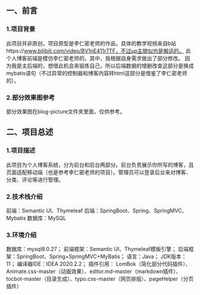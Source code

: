 ## 一、前言

### 1.项目背景

此项目并非原创，项目原型是李仁密老师的作品，具体的教学视频来自b站https://www.bilibili.com/video/BV1nE411r7TF，不过up主貌似也是搬运的。
此个人博客前端是模仿李仁密老师的，其中，我根据自身需求做出了部分修改。
因为我是主后端的，想借此机会来锻炼自己，所以后端数据的增删改查这部分是换成mybatis语句（不过异常的控制器和博客内容转html这部分是借鉴了李仁密老师的）。

### 2.部分效果图参考

部分效果图在blog-picture文件夹里面，仅供参考。

## 二、项目总述

### 1.项目描述

此项目为个人博客系统，分为前台和后台两部分。前台负责展示你所写的博客，且页面适配移动端（也是参考李仁密老师的项目）。管理员可以登录后台来对博客、分类、评论等进行管理。

### 2.技术栈介绍
前端：Semantic UI、Thymeleaf
后端：SpringBoot、Spring、SpringMVC、Mybatis
数据库：MySQL

### 3.环境介绍
数据库：mysql8.0.27；
前端框架：Semantic UI、Thymeleaf模板引擎；
后端框架：SpringBoot、Spring+SpringMVC+MyBatis；
语言：Java；
JDK版本：11；
编译器IDE：IDEA 2020.2.2；
插件引用：
LomBok（简化部分代码插件）、Animate.css-master（动画效果）、editor.md-master（markdown插件）、tocbot-master（目录生成）、typo.css-master（网页排版）、pageHelper（分页插件）
